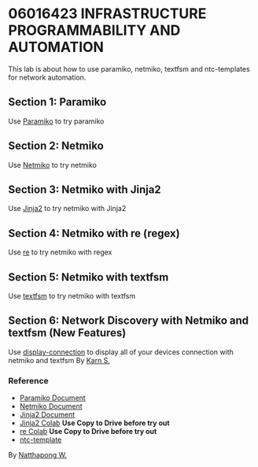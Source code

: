 # 06016423 INFRASTRUCTURE PROGRAMMABILITY AND AUTOMATION

This lab is about how to use paramiko, netmiko, textfsm and ntc-templates for network automation.

## Section 1: Paramiko
Use [Paramiko](paramiko/) to try paramiko

## Section 2: Netmiko
Use [Netmiko](netmikoCode/) to try netmiko

## Section 3: Netmiko with Jinja2
Use [Jinja2](netmiko-jinja2/) to try netmiko with Jinja2

## Section 4: Netmiko with re (regex)
Use [re](netmiko-re/) to try netmiko with regex

## Section 5: Netmiko with textfsm
Use [textfsm](textfsm-ntctemplate/) to try netmiko with textfsm

## Section 6: Network Discovery with Netmiko and textfsm (New Features)
Use [display-connection](network-discovery/) to display all of your devices connection with netmiko and textfsm
By [Karn S.](https://github.com/kxxnD04)

### Reference

- [Paramiko Document](https://docs.paramiko.org/en/stable/api/client.html)
- [Netmiko Document](https://ktbyers.github.io/netmiko/docs/netmiko/cisco/cisco_ios.html)
- [Jinja2 Document](https://jinja.palletsprojects.com/en/stable/)
- [Jinja2 Colab](https://colab.research.google.com/drive/1-srtBUL9CJQBpzv-C3agxFKpaGNFGOh_?usp=sharing) **Use Copy to Drive before try out**
- [re Colab](https://colab.research.google.com/drive/1DKPncMA_DlZROWQ9onJbnU2kwM8j94y9?usp=sharing) **Use Copy to Drive before try out**
- [ntc-template](https://github.com/networktocode/ntc-templates)

By [Natthapong W.](https://github.com/multi05369)
